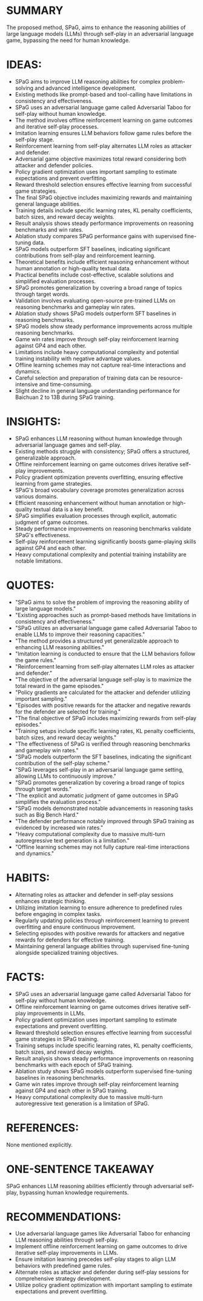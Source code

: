 # SUMMARY
The proposed method, SPaG, aims to enhance the reasoning abilities of large language models (LLMs) through self-play in an adversarial language game, bypassing the need for human knowledge.

# IDEAS:
- SPaG aims to improve LLM reasoning abilities for complex problem-solving and advanced intelligence development.
- Existing methods like prompt-based and tool-calling have limitations in consistency and effectiveness.
- SPaG uses an adversarial language game called Adversarial Taboo for self-play without human knowledge.
- The method involves offline reinforcement learning on game outcomes and iterative self-play processes.
- Imitation learning ensures LLM behaviors follow game rules before the self-play stage.
- Reinforcement learning from self-play alternates LLM roles as attacker and defender.
- Adversarial game objective maximizes total reward considering both attacker and defender policies.
- Policy gradient optimization uses important sampling to estimate expectations and prevent overfitting.
- Reward threshold selection ensures effective learning from successful game strategies.
- The final SPaG objective includes maximizing rewards and maintaining general language abilities.
- Training details include specific learning rates, KL penalty coefficients, batch sizes, and reward decay weights.
- Result analysis shows steady performance improvements on reasoning benchmarks and win rates.
- Ablation study compares SPaG performance gains with supervised fine-tuning data.
- SPaG models outperform SFT baselines, indicating significant contributions from self-play and reinforcement learning.
- Theoretical benefits include efficient reasoning enhancement without human annotation or high-quality textual data.
- Practical benefits include cost-effective, scalable solutions and simplified evaluation processes.
- SPaG promotes generalization by covering a broad range of topics through target words.
- Validation involves evaluating open-source pre-trained LLMs on reasoning benchmarks and gameplay win rates.
- Ablation study shows SPaG models outperform SFT baselines in reasoning benchmarks.
- SPaG models show steady performance improvements across multiple reasoning benchmarks.
- Game win rates improve through self-play reinforcement learning against GP4 and each other.
- Limitations include heavy computational complexity and potential training instability with negative advantage values.
- Offline learning schemes may not capture real-time interactions and dynamics.
- Careful selection and preparation of training data can be resource-intensive and time-consuming.
- Slight decline in general language understanding performance for Baichuan 2 to 13B during SPaG training.

# INSIGHTS:
- SPaG enhances LLM reasoning without human knowledge through adversarial language games and self-play.
- Existing methods struggle with consistency; SPaG offers a structured, generalizable approach.
- Offline reinforcement learning on game outcomes drives iterative self-play improvements.
- Policy gradient optimization prevents overfitting, ensuring effective learning from game strategies.
- SPaG's broad vocabulary coverage promotes generalization across various domains.
- Efficient reasoning enhancement without human annotation or high-quality textual data is a key benefit.
- SPaG simplifies evaluation processes through explicit, automatic judgment of game outcomes.
- Steady performance improvements on reasoning benchmarks validate SPaG's effectiveness.
- Self-play reinforcement learning significantly boosts game-playing skills against GP4 and each other.
- Heavy computational complexity and potential training instability are notable limitations.

# QUOTES:
- "SPaG aims to solve the problem of improving the reasoning ability of large language models."
- "Existing approaches such as prompt-based methods have limitations in consistency and effectiveness."
- "SPaG utilizes an adversarial language game called Adversarial Taboo to enable LLMs to improve their reasoning capacities."
- "The method provides a structured yet generalizable approach to enhancing LLM reasoning abilities."
- "Imitation learning is conducted to ensure that the LLM behaviors follow the game rules."
- "Reinforcement learning from self-play alternates LLM roles as attacker and defender."
- "The objective of the adversarial language self-play is to maximize the total reward in the game episodes."
- "Policy gradients are calculated for the attacker and defender utilizing important sampling."
- "Episodes with positive rewards for the attacker and negative rewards for the defender are selected for training."
- "The final objective of SPaG includes maximizing rewards from self-play episodes."
- "Training setups include specific learning rates, KL penalty coefficients, batch sizes, and reward decay weights."
- "The effectiveness of SPaG is verified through reasoning benchmarks and gameplay win rates."
- "SPaG models outperform the SFT baselines, indicating the significant contribution of the self-play scheme."
- "SPaG leverages self-play in an adversarial language game setting, allowing LLMs to continuously improve."
- "SPaG promotes generalization by covering a broad range of topics through target words."
- "The explicit and automatic judgment of game outcomes in SPaG simplifies the evaluation process."
- "SPaG models demonstrated notable advancements in reasoning tasks such as Big Bench Hard."
- "The defender performance notably improved through SPaG training as evidenced by increased win rates."
- "Heavy computational complexity due to massive multi-turn autoregressive text generation is a limitation."
- "Offline learning schemes may not fully capture real-time interactions and dynamics."

# HABITS:
- Alternating roles as attacker and defender in self-play sessions enhances strategic thinking.
- Utilizing imitation learning to ensure adherence to predefined rules before engaging in complex tasks.
- Regularly updating policies through reinforcement learning to prevent overfitting and ensure continuous improvement.
- Selecting episodes with positive rewards for attackers and negative rewards for defenders for effective training.
- Maintaining general language abilities through supervised fine-tuning alongside specialized training objectives.

# FACTS:
- SPaG uses an adversarial language game called Adversarial Taboo for self-play without human knowledge.
- Offline reinforcement learning on game outcomes drives iterative self-play improvements in LLMs.
- Policy gradient optimization uses important sampling to estimate expectations and prevent overfitting.
- Reward threshold selection ensures effective learning from successful game strategies in SPaG training.
- Training setups include specific learning rates, KL penalty coefficients, batch sizes, and reward decay weights.
- Result analysis shows steady performance improvements on reasoning benchmarks with each epoch of SPaG training.
- Ablation study shows SPaG models outperform supervised fine-tuning baselines in reasoning benchmarks.
- Game win rates improve through self-play reinforcement learning against GP4 and each other in SPaG training.
- Heavy computational complexity due to massive multi-turn autoregressive text generation is a limitation of SPaG.

# REFERENCES:
None mentioned explicitly.

# ONE-SENTENCE TAKEAWAY
SPaG enhances LLM reasoning abilities efficiently through adversarial self-play, bypassing human knowledge requirements.

# RECOMMENDATIONS:
- Use adversarial language games like Adversarial Taboo for enhancing LLM reasoning abilities through self-play.
- Implement offline reinforcement learning on game outcomes to drive iterative self-play improvements in LLMs.
- Ensure imitation learning precedes self-play stages to align LLM behaviors with predefined game rules.
- Alternate roles as attacker and defender during self-play sessions for comprehensive strategy development.
- Utilize policy gradient optimization with important sampling to estimate expectations and prevent overfitting.